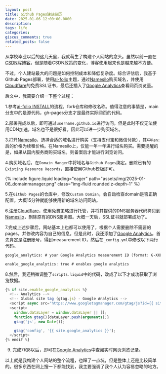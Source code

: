 ```yaml
---
layout: post
title: Github Pages建站经历
date: 2025-01-06 12:00:00-0000
description: 
tags: life
categories: 
giscus_comments: true
related_posts: false
---
```


从学校毕业以后的这几天里，我就萌生了构建个人网站的念头。虽然以前一直在[CSDN写博客](https://blog.csdn.net/u012348774)，但是随着CSDN政策的变化，博客使用起来也是越来越不方便。

不过，个人建站最大的问题是如何控制成本和降低复杂度。综合评估后，我基于Github Pages部署，使用[al-folio](https://alshedivat.github.io/al-folio/)主题，通过[Namesilo](https://www.namesilo.com/)购买域名，并使用[Cloudflare](https://www.cloudflare.com/)的免费SSL证书，最后还插入了[Google Analytics](https://marketingplatform.google.com/about/analytics/)查看网页浏览量。

后文中，我简要介绍一下整个过程：

1.参考[ai-folio INSTALL](https://github.com/alshedivat/al-folio/blob/main/INSTALL.md#recommended-approach)的流程，fork仓库和修改名称。值得注意的事情是，main分支中的是源代码，gh-pages分支才是最终实际网页的代码。

2.部署完成以后，即可通过`username.github.io`进行访问。但是此时不仅无法使用CDN加速，域名也不是很好看。因此可以进一步购买域名。

3.打开[Namesilo](https://www.namesilo.com/)，选择合适的域名进行购买（支持支付宝和微信付款），其中`Ren:`后的价格为续租价格。在Namesilo上，仅能一年一年进行域名购买。需要提醒的是，如果从国内服务商购买域名，则备案后才能进行浏览访问。

4.购买域名后，在`Domain Manger`中将域名与`Github Pages`绑定。删除已有的`Existing Resource Records`，直接使用Github模板即可。

<div class="row mt-3">
    <div class="col-sm mt-3 mt-md-0">
        {% include figure.liquid loading="eager" path="assets/img/2025-01-06_domainmanager.png" class="img-fluid rounded z-depth-1" %}
    </div>
</div>

5.在`Github Pages`的仓库中，修改`Custom Domian`，会自动检查domain是否正确配置。大概15分钟就能够使用新的域名访问网站。


6.注册[Cloudflare](https://www.cloudflare.com/)，使用免费策略进行托管，并将其提供的DNS服务器代码拷贝到[Namesilo](https://www.namesilo.com/)，删除原有的DNS服务器。大概一天后，SSL证书就部署成功了。

7.完成上述步骤后，网站基本上也都可以使用了，根据个人需要删除不需要的pages，并修改内容为自己的信息。但是此时，我还添加了[Google Analytics](https://marketingplatform.google.com/about/analytics/)。首先肯定是注册账号，得到measurement ID，然后在`_config.yml`中修改以下两行代码。

```txt
google_analytics: # your Google Analytics measurement ID (format: G-XXXXXXXXXX)

enable_google_analytics: true # enables google analytics
```

8.然后，我还稍微调整了`scripts.liquid`中的代码，改成了以下才成功获取了浏览数据。

```javascript
{% if site.enable_google_analytics %}
  <!-- Analytics -->
  <!-- Global site tag (gtag.js) - Google Analytics -->
  <script async src="https://www.googletagmanager.com/gtag/js?id={{ site.google_analytics }}"></script>
  <script>
    window.dataLayer = window.dataLayer || [];
    function gtag(){dataLayer.push(arguments);}
    gtag('js', new Date());

    gtag('config', '{{ site.google_analytics }}');
  </script>
{% endif %}
```

9. 完成7和8以后，即可在[Google Analytics](https://marketingplatform.google.com/about/analytics/)中查阅实时网页浏览记录。


以上就是我构建个人网站的整个流程，也踩了一点坑，但是整体上还是比较简单的。很多东西在网上搜一下都能找到，我主要强调了我个人认为容易忽略的地方。